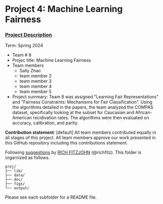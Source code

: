# Project 4: Machine Learning Fairness

### [Project Description](doc/project4_desc.md)

Term: Spring 2024

+ Team # 8
+ Projec title: Machine Learning Fairness
+ Team members
	+ Sally Zhao
	+ team member 2
	+ team member 3
	+ team member 4
	+ team member 5
+ Project summary: Team 8 was assigned "Learning Fair Representations" and "Fairness Constraints: Mechanisms for Fair Classification". Using the algorithms detailed in the papers, the team analyzed the COMPAS dataset, specifically looking at the subset for Caucasian and African-American recidivation rates. The algorithms were then evaluated on accuracy, calibration, and parity.
  
**Contribution statement**: [default] All team members contributed equally in all stages of this project. All team members approve our work presented in this GitHub repository including this contributions statement. 

Following [suggestions](http://nicercode.github.io/blog/2013-04-05-projects/) by [RICH FITZJOHN](http://nicercode.github.io/about/#Team) (@richfitz). This folder is orgarnized as follows.

```
proj/
├── lib/
├── data/
├── doc/
├── figs/
└── output/
```

Please see each subfolder for a README file.
